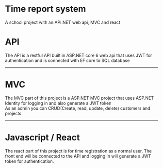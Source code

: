 # Time report system

A school project with an API.NET web api, MVC and react

# API
The API is a restful API built in ASP.NET core 6 web api that uses JWT for authentication and is connected with EF core to SQL database
<hr />

# MVC
The MVC part of this project is a ASP.NET MVC project that uses ASP.NET Identity for logging in and also generate a JWT token<br/>
As an admin you can CRUD(Create, read, update, delete) customers and projects
<hr />

# Javascript / React
The react part of this project is for time registration as a normal user.
The front end will be connected to the API and logging in will generate a JWT token for authentication.
